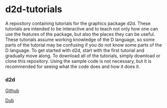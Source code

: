 # d2d-tutorials
A repository containing tutorials for the graphics package d2d. These tutorials are intended to be interactive and to teach not only how one can use the features of the package, but also the places they can be useful. These tutorials assume working knowledge of the D language, so some parts of the tutorial may be confusing if you do not know some parts of the D language. To get started with d2d, start with the first tutorial and gradually move along. To download all of the tutorials, simply download or clone this repository. Using the sample code is not necessary, but it is recommended for seeing what the code does and how it does it.
### d2d
[Github](https://github.com/SaurabhTotey/d2d)

[Dub](https://code.dlang.org/packages/d2d)
